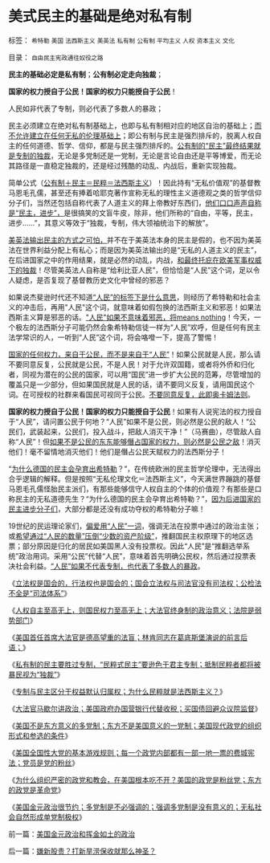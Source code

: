 # 美式民主的基础是绝对私有制

标签： `希特勒` `美国` `法西斯主义` `美英法` `私有制` `公有制` `平均主义` `人权` `资本主义` `文化` 

目录： `自由民主宪政通往奴役之路`

**民主的基础必定是私有制**；**公有制必定走向独裁**；

**国家的权力授自于公民！国家的权力只能授自于公民**！

人民如非代表了专制，则必代表了多数人的暴政；

民主必须建立在绝对私有制基础上，也即与私有制相对应的地区自治的基础上；[而不允许建立在任何无私的伦理基础上](../../../2009/12/5/无私的社会是不能反腐败的.md)；即公有制与民主是强烈排斥的，脱离人权自主的任何道德、哲学、信仰，都是与民主强烈排斥的。[公有制的“民主”最终结果就是专制的独裁](../../../2009/12/5/无私的社会是不能反腐败的.md)，无论是多党制还是一党制，无论是言论自由还是平等博爱，而无论其路径是一直稳定独裁的，还是经过残酷的动乱、内战后，重新实现独裁。

简单公式（[公有制＋民主＝民粹＝法西斯主义](../../../2009/9/25/科学发展观是打击极左民粹的最有力武器.md)）！因此持有“无私价值观”的基督教马恩毛孔儒，甚至还有捧着哈耶克著作宣称无私的理性主义道德观之类的哲学信仰分子们，当然还包括自称代表了人道主义的拜上帝教好东西们，[他们口口声声自称是“民主，进步”，](../../../2010/3/18/“自由平等”同样是极权主义的有效工具！.md)是很搞笑的文盲牛皮，除非，他们所称的“自由，平等，民主，进步……”，其意义等效于“独裁，专制，伟大领袖统治下的解放”。

[美英法输出民主的方式之可怕，](../../../2011/5/3/内战将与“小政府进程”背道而驰.md)并不在于美英法本身的民主是假的，也不因为美英法在世界利益分配上有私心；而是因为美英法输出的是“无私的人道主义的民主”，在后进国家之中的作用结果，就是必然的动乱，内战，[和最终托庇在欧美军事权威下的独裁](../../../2011/4/18/操纵海牙国际法院可有“君权”漏洞.md)！尽管美英法人自称是“给利比亚人民”，但恰恰是“人民”这个词，足以令人疑虑，是否复现了基督教历史文化中曾经的邪恶？

如果说杰斐逊时代还不知道[“人民”的标签下是什么意思](../../../2011/5/6/林肯的“人民”和伟大的罗纳德里根.md)，则经历了希特勒和社会主义的冲击后，再用"人民"这个词，就意味着如假包换的法西斯主义和邪恶！如果法西斯主义算是邪恶的话。["人民"如果不意味着邪恶，将means
nothing](http://darthvad.blog.sohu.com/172126057.html)！今天，一个极左的法西斯分子可能仍然会象希特勒信徒一样为“人民”欢呼，但是任何有民主法学常识的人，一听到“人民”这个词，将会咯噔一下，提高了警惕！

[国家的任何权力，来自于公民，而不是来自于“人民”](../../../2010/8/6/私有制社会的逐级授权，公权和特权的形成，.md)！如果公民就是人民，那么请不要同意反复，公民就是公民，不是人民！对于允许双国籍，或者将外侨和归化者，同视为潜在的公民的国家，可以用“国民”进一步扩大公民的范筹，尽管增加的覆盖只是一少部分，但如果国民就是人民的话，请不要同义反复，请用国民这个词。在可授权的社群来看国民可视同于公民。[不要同意反复，此即奥卡姆法则](../../../2010/1/5/存实除虚的奥卡姆剃刀法则.md)。

**国家的权力授自于公民！国家的权力只能授自于公民**！如果有人说宪法的权力授自于“人民”，请问置公民于何地？“人民”如果不是公民，则必然是公民的敌人！“公民们，武装起来，公民们，投入战斗，把敌人消灭干净！”（马赛曲），尽管敌人自称“人民”！但[如果不是公民的东东能够僭占国家的权力，则必然是公民之敌](http://hi.baidu.com/darthchn/blog/item/bd2452f945865518d8f9fd27.html)！消灭他们！毫不留情地消灭他们！他们是僭占公民天赋权力的法西斯分子！

“[为什么德国的民主会孕育出希特勒](../../../2011/3/12/希特勒在德国上台和俄国民主进程.md)？”，在传统欧洲的民主哲学伦理中，无法得出合乎逻辑的解释。但是按照“无私伦理文化＝法西斯主义”，今天满世界蹦跳的基督马恩毛孔儒怪胎民主派们，有那些能够信守人权自主的个体的价值观？有那些是口称民主的无私道德先生？“为什么德国的民主会孕育出希特勒？”，[因为后进国家的民主进步分子们](../../../2010/4/26/认人只能污合，认理可以成军.md)，大部分都是还没有成功夺权的希特勒分子嘛！

19世纪的民运理论家们，[偏爱用“人民”一词](../../../2010/3/19/魔鬼三招！中国顶得了几招？.md)，强调无法在投票中通过的政治主张； 或[希望通过“人民的数量”压倒“少数的资产阶级”](http://hi.baidu.com/darthchn/blog/item/58b04e0295a3e1e208fa93f8.html)，推翻国民主权原理下的地区选票；部分原因是归化的居民如美国黑人没有投票权。因此“人民”是“推翻选举系统”政治用词。采用“公民”代替“人民”，意味着首先明确公民权，然后通过投票表决社会利益。[“人民”如果不代表专制，也代表了多数人的暴政](../../../2010/3/3/为什么历史治乱循环总是不息更残暴？.md)。

《[立法权是国会的，行法权也是国会的；国会立法权与司法官没有司法权；公检法不全是“司法体系”](../../../2011/5/12/美国的司法官没有司法权.md)》

《[人权自主至高无上，则国民权力至高无上；大法官终身制的政治意义；法院是弱势部门](../../../2011/5/12/美国大法官终身制的政治意义.md)》

《[美国首任首席大法官是德高望重的法盲；林肯同志在葛底斯堡演说的前言后语；](../../../2011/5/13/美国首任首席大法官是法盲.md)》

《[私有制的民主要胜过专制，“民粹式民主”要逊色于君主专制；抵制民粹者都将被暴民视为“独裁”](../../../2011/5/13/美英法是用错误的方式推行错误的民主（民粹）.md)》

《[专制与民主区分于权益默认归属权；为什么民粹就是法西斯主义？](../../../2011/5/13/民主取决于默认权益归属权.md)》

《[大法官马歇尔讲政治；美国政府办国营银行代替收税；买国债回避众议院监督](../../../2011/5/14/美国大法官讲政治；美国政府偷税漏税；.md)》

《[美国不是东方意义的多党制；东方不是美国意义的一党制；美国现代政党的组织形式和参选的条件](../../../2011/5/14/美国不是多党制，美国政党组织形式.md)》

《[美国全国性大党的基本游戏规则；每一个政党内部都有一部一地一票的费城宪法；党员是党的粉丝](../../../2011/5/14/美国全国党的地方主义原则.md)》

《[为什么组织严密的政党和教会，在美国根本吃不开？美国的政党是粉丝党；东方的政党是革命党](../../../2011/5/15/组织严密的政党和教会在美国吃不开.md)》

《[美国金元政治很节约；多党制是不必强调的；强调多党制是没有意义的；无私社会自然形成单党制极权](../../../2011/5/15/美国金元政治和挥金如土的政治.md)》

前一篇：[美国金元政治和挥金如土的政治](../../../2011/5/15/美国金元政治和挥金如土的政治.md)

后一篇：[嫌新股贵？打新旱涝保收就那么神圣？](../../../2011/5/16/嫌新股贵？打新旱涝保收就那么神圣？.md)